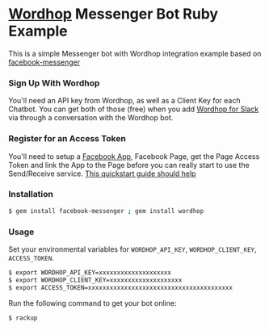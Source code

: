 # [Wordhop](https://www.wordhop.io) Messenger Bot Ruby Example

This is a simple Messenger bot with Wordhop integration example based on [facebook-messenger](https://github.com/hyperoslo/facebook-messenger)

### Sign Up With Wordhop

You'll need an API key from Wordhop, as well as a Client Key for each Chatbot.  You can get both of those (free) when you add [Wordhop for Slack](https://slack.com/oauth/authorize?scope=users:read,users:read.email,commands,chat:write:bot,channels:read,channels:write,bot&client_id=23850726983.39760486257) via through a conversation with the Wordhop bot. 

### Register for an Access Token

You'll need to setup a [Facebook App](https://developers.facebook.com/apps/), Facebook Page, get the Page Access Token and link the App to the Page before you can really start to use the Send/Receive service.
[This quickstart guide should help](https://developers.facebook.com/docs/messenger-platform/quickstart)

### Installation

```bash
$ gem install facebook-messenger ; gem install wordhop
```

### Usage

Set your environmental variables for `WORDHOP_API_KEY`, `WORDHOP_CLIENT_KEY`, `ACCESS_TOKEN`.

```bash
$ export WORDHOP_API_KEY=xxxxxxxxxxxxxxxxxxxx
$ export WORDHOP_CLIENT_KEY=xxxxxxxxxxxxxxxxxxxx
$ export ACCESS_TOKEN=xxxxxxxxxxxxxxxxxxxxxxxxxxxxxxxxxxxxxxxx
```

Run the following command to get your bot online:

```bash
$ rackup
```
